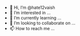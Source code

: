 - 👋 Hi, I’m @hate12vaish
- 👀 I’m interested in ...
- 🌱 I’m currently learning ...
- 💞️ I’m looking to collaborate on ...
- 📫 How to reach me ...

<!---
hate12vaish/hate12vaish is a ✨ special ✨ repository because its `README.md` (this file) appears on your GitHub profile.
You can click the Preview link to take a look at your changes.
--->
